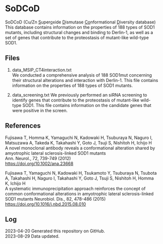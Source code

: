 # SoDCoD
SoDCoD (Cu/Zn <ins>S</ins>uper<ins>o</ins>xide <ins>D</ins>ismutase <ins>Co</ins>nformational <ins>D</ins>iversity database)  
This database contains information on the properties of 188 types of SOD1 mutants, including structural changes and binding to Derlin-1, as well as a set of genes that contribute to the proteostasis of mutant-like wild-type SOD1.


## Files 
1. data_MSIP_CT4interaction.txt  
We conducted a comprehensive analysis of 188 SOD1mut concerning their structural alterations and interaction with Derlin-1.
This file contains information on the properties of 188 types of SOD1 mutants.

2. data_screening.txt
We previously performed an siRNA screening to identify genes that contribute to the proteostasis of mutant-like wild-type SOD1. 
This file contains information on the candidate genes that were positive in the screen.


## References 
Fujisawa T, Homma K, Yamaguchi N, Kadowaki H, Tsuburaya N, Naguro I, Matsuzawa A, Takeda K, Takahashi Y, Goto J, Tsuji S, Nishitoh H, Ichijo H  
A novel monoclonal antibody reveals a conformational alteration shared by amyotrophic lateral sclerosis-linked SOD1 mutants  
Ann. Neurol., 72, 739-749 (2012)  
https://doi.org/10.1002/ana.23668

Fujisawa T, Yamaguchi N, Kadowaki H, Tsukamoto Y, Tsuburaya N, Tsubota A, Takahashi H, Naguro I, Takahashi Y, Goto J, Tsuji S, Nishitoh H, Homma K, Ichijo H  
A systematic immunoprecipitation approach reinforces the concept of common conformational alterations in amyotrophic lateral sclerosis-linked SOD1 mutants
Neurobiol. Dis., 82, 478-486 (2015)  
https://doi.org/10.1016/j.nbd.2015.08.010



## Log
2023-04-20 Generated this repository on GitHub.  
2023-08-29 Data updated.
